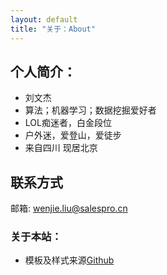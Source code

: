 ```yaml
---
layout: default
title: "关于：About"
---
```


## 个人简介：
* 刘文杰
* 算法；机器学习；数据挖掘爱好者
* LOL痴迷者，白金段位
* 户外迷，爱登山，爱徒步
* 来自四川 现居北京

## 联系方式
邮箱: wenjie.liu@salespro.cn

### 关于本站：
* 模板及样式来源[Github](https://github.com/LippiOuYang/LippiOuYang.github.io)

